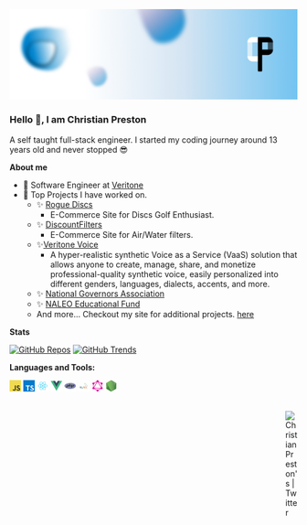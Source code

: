 <p align="center"><a href="https://christianpreston.com"><img src="assets/banner.png" alt="horizon hero banner" /></a></p>

### Hello 👋, I am Christian Preston

A self taught full-stack engineer. I started my coding journey around 13 years old and never stopped 😎

**About me**

- 💼 Software Engineer at [Veritone](https://veritone.com)
- 📂 Top Projects I have worked on.
  - ✨ [Rogue Discs](https://roguediscs.com/)
    - E-Commerce Site for Discs Golf Enthusiast.
  - ✨ [DiscountFilters](https://discountfilters.com/)
    - E-Commerce Site for Air/Water filters.
  - ✨[Veritone Voice](https://www.veritone.com/applications/veritone-voice/)
    - A hyper-realistic synthetic Voice as a Service (VaaS) solution that allows anyone to create, manage, share, and monetize professional-quality synthetic voice, easily personalized into different genders, languages, dialects, accents, and more.
  - ✨ [National Governors Association](https://www.nga.org/)
  - ✨ [NALEO Educational Fund](https://naleo.org/)
  - And more... Checkout my site for additional projects. [here](https://christianpreston.com)

**Stats**

[![GitHub Repos](https://api.githubtrends.io/user/svg/cpreston321/repos?include_private=true&time_range=one_year&use_percent=false&theme=dark)](https://githubtrends.io)
[![GitHub Trends](https://api.githubtrends.io/user/svg/cpreston321/langs?include_private=true&time_range=one_year&theme=dark)](https://githubtrends.io)

**Languages and Tools:**

<code><img height="20" src="https://raw.githubusercontent.com/github/explore/80688e429a7d4ef2fca1e82350fe8e3517d3494d/topics/javascript/javascript.png"></code>
<code><img height="20" src="https://raw.githubusercontent.com/github/explore/80688e429a7d4ef2fca1e82350fe8e3517d3494d/topics/typescript/typescript.png"></code>
<code><img height="20" src="https://raw.githubusercontent.com/github/explore/80688e429a7d4ef2fca1e82350fe8e3517d3494d/topics/react/react.png"></code>
<code><img height="20" src="https://raw.githubusercontent.com/github/explore/80688e429a7d4ef2fca1e82350fe8e3517d3494d/topics/vue/vue.png"></code>
<code><img height="20" src="https://raw.githubusercontent.com/github/explore/80688e429a7d4ef2fca1e82350fe8e3517d3494d/topics/php/php.png"></code>
<code><img height="20" src="https://raw.githubusercontent.com/github/explore/80688e429a7d4ef2fca1e82350fe8e3517d3494d/topics/mysql/mysql.png"></code>
<code><img height="20" src="https://raw.githubusercontent.com/github/explore/5c058a388828bb5fde0bcafd4bc867b5bb3f26f3/topics/graphql/graphql.png"></code>
<code><img height="20" src="https://raw.githubusercontent.com/github/explore/80688e429a7d4ef2fca1e82350fe8e3517d3494d/topics/nodejs/nodejs.png"></code>

<br />

<a href="https://twitter.com/christian_ggg">
  <img align="right" alt="Christian Preston's | Twitter" width="21px" src="https://raw.githubusercontent.com/anuraghazra/anuraghazra/master/assets/twitter.svg" />
</a>
